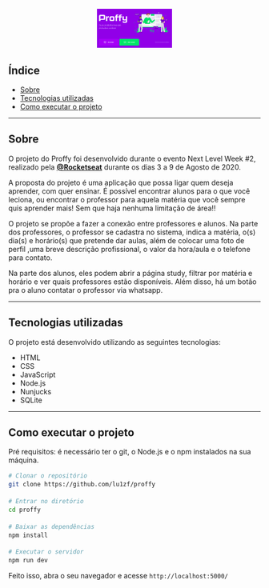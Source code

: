 <p align="center">
  <img src="./public/images/banner.png" width="150" >
</p>


## Índice

<!-- - [Preview](#-Preview) -->
- [Sobre](#-Sobre)
- [Tecnologias utilizadas](#-Tecnologias-utilizadas)
- [Como executar o projeto](#-Como-executar-o-projeto)


---
<!-- 
## Preview 

<p align="center">
  <img src="https://ik.imagekit.io/capitao/Proffy/final_1596781937_urgAUoPC-.jpg" width="700" >
</p>

--- -->

## Sobre 

O projeto do Proffy foi desenvolvido durante o evento Next Level Week #2, realizado pela **[@Rocketseat](https://github.com/Rocketseat)** durante os dias 3 a 9 de Agosto de 2020.

A proposta do projeto é uma aplicação que possa ligar quem deseja aprender, com quer ensinar. É possível encontrar alunos para o que você leciona, ou encontrar o professor para aquela matéria que você sempre quis aprender mais! Sem que haja nenhuma limitação de área!!

O projeto se propõe a fazer a conexão entre professores e alunos. Na parte dos professores, o professor se cadastra no sistema, indica a matéria, o(s) dia(s) e horário(s) que pretende dar aulas, além de colocar uma foto de perfil ,uma breve descrição profissional, o valor da hora/aula e o telefone para contato.

Na parte dos alunos, eles podem abrir a página study, filtrar por matéria e horário e ver quais professores estão disponíveis. Além disso, há um botão pra o aluno contatar o professor via whatsapp.

--- 

## Tecnologias utilizadas

O projeto está desenvolvido utilizando as seguintes tecnologias:

- HTML
- CSS
- JavaScript
- Node.js 
- Nunjucks 
- SQLite 

--- 

## Como executar o projeto

Pré requisitos: é necessário ter o git, o Node.js e o npm instalados na sua máquina.


```bash
# Clonar o repositório
git clone https://github.com/lu1zf/proffy

# Entrar no diretório
cd proffy

# Baixar as dependências
npm install

# Executar o servidor
npm run dev
```

Feito isso, abra o seu navegador e acesse `http://localhost:5000/`
